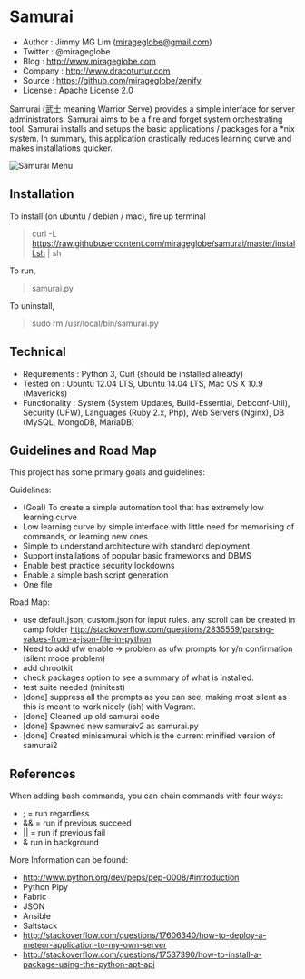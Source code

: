 Samurai
================================================

- Author : Jimmy MG Lim (mirageglobe@gmail.com)
- Twitter : @mirageglobe
- Blog : http://www.mirageglobe.com
- Company : http://www.dracoturtur.com
- Source : https://github.com/mirageglobe/zenify
- License : Apache License 2.0

Samurai (武士 meaning Warrior Serve) provides a simple interface for server administrators. Samurai aims to be a fire and forget system orchestrating tool. Samurai installs and setups the basic applications / packages for a *nix system. In summary, this application drastically reduces learning curve and makes installations quicker.

![Samurai Menu](https://raw.githubusercontent.com/mirageglobe/samurai/master/samuraiscreenshot.png)


Installation
-----------------------------

To install (on ubuntu / debian / mac), fire up terminal

> curl -L https://raw.githubusercontent.com/mirageglobe/samurai/master/install.sh | sh

To run,

> samurai.py

To uninstall,

> sudo rm /usr/local/bin/samurai.py


Technical
-----------------------------

- Requirements : Python 3, Curl (should be installed already)
- Tested on : Ubuntu 12.04 LTS, Ubuntu 14.04 LTS, Mac OS X 10.9 (Mavericks)
- Functionality : System (System Updates, Build-Essential, Debconf-Util), Security (UFW), Languages (Ruby 2.x, Php), Web Servers (Nginx), DB (MySQL, MongoDB, MariaDB)


Guidelines and Road Map
-----------------------------

This project has some primary goals and guidelines:

Guidelines:

- (Goal) To create a simple automation tool that has extremely low learning curve
- Low learning curve by simple interface with little need for memorising of commands, or learning new ones
- Simple to understand architecture with standard deployment
- Support installations of popular basic frameworks and DBMS 
- Enable best practice security lockdowns 
- Enable a simple bash script generation
- One file

Road Map:

- use default.json, custom.json for input rules. any scroll can be created in camp folder http://stackoverflow.com/questions/2835559/parsing-values-from-a-json-file-in-python
- Need to add ufw enable -> problem as ufw prompts for y/n confirmation (silent mode problem)
- add chrootkit
- check packages option to see a summary of what is installed.
- test suite needed (minitest)
- [done] suppress all the prompts as you can see; making most silent as this is meant to work nicely (ish) with Vagrant.
- [done] Cleaned up old samurai code
- [done] Spawned new samuraiv2 as samurai.py
- [done] Created minisamurai which is the current minified version of samurai2 


References
-----------------------------
When adding bash commands, you can chain commands with four ways:

- ; = run regardless
- && = run if previous succeed
- || = run if previous fail
- & run in background

More Information can be found:

- http://www.python.org/dev/peps/pep-0008/#introduction
- Python Pipy
- Fabric
- JSON
- Ansible
- Saltstack
- http://stackoverflow.com/questions/17606340/how-to-deploy-a-meteor-application-to-my-own-server
- http://stackoverflow.com/questions/17537390/how-to-install-a-package-using-the-python-apt-api
